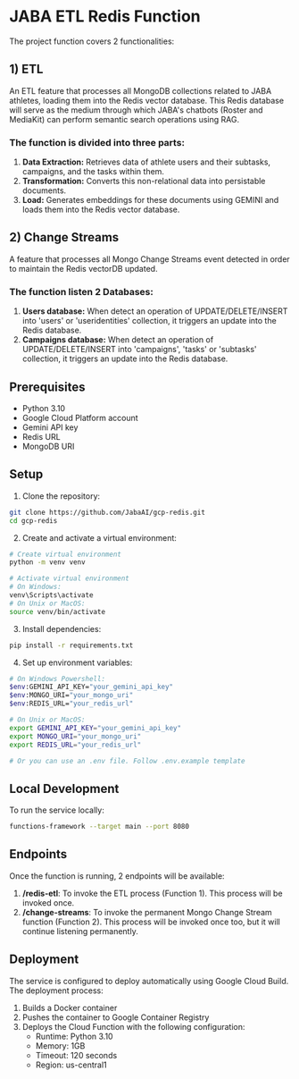 # JABA ETL Redis Function

The project function covers 2 functionalities:

## 1) ETL

An ETL feature that processes all MongoDB collections related to JABA athletes, loading them into the Redis vector database. This Redis database will serve as the medium through which JABA's chatbots (Roster and MediaKit) can perform semantic search operations using RAG.

### The function is divided into three parts:

1. **Data Extraction:** Retrieves data of athlete users and their subtasks, campaigns, and the tasks within them.
2. **Transformation:** Converts this non-relational data into persistable documents.
3. **Load:** Generates embeddings for these documents using GEMINI and loads them into the Redis vector database.

## 2) Change Streams

A feature that processes all Mongo Change Streams event detected in order to maintain the Redis vectorDB updated.

### The function listen 2 Databases:

1. **Users database:** When detect an operation of UPDATE/DELETE/INSERT into 'users' or 'useridentities' collection, it triggers an update into the Redis database.
2. **Campaigns database:** When detect an operation of UPDATE/DELETE/INSERT into 'campaigns', 'tasks' or 'subtasks' collection, it triggers an update into the Redis database.

## Prerequisites

- Python 3.10
- Google Cloud Platform account
- Gemini API key
- Redis URL
- MongoDB URI

## Setup

1. Clone the repository:
```bash
git clone https://github.com/JabaAI/gcp-redis.git
cd gcp-redis
```

2. Create and activate a virtual environment:
```bash
# Create virtual environment
python -m venv venv

# Activate virtual environment
# On Windows:
venv\Scripts\activate
# On Unix or MacOS:
source venv/bin/activate
```

3. Install dependencies:
```bash
pip install -r requirements.txt
```

4. Set up environment variables:

```bash
# On Windows Powershell:
$env:GEMINI_API_KEY="your_gemini_api_key"
$env:MONGO_URI="your_mongo_uri"
$env:REDIS_URL="your_redis_url"

# On Unix or MacOS:
export GEMINI_API_KEY="your_gemini_api_key"
export MONGO_URI="your_mongo_uri"
export REDIS_URL="your_redis_url"

# Or you can use an .env file. Follow .env.example template
```

## Local Development

To run the service locally:

```bash
functions-framework --target main --port 8080
```

## Endpoints

Once the function is running, 2 endpoints will be available:

1. **/redis-etl**: To invoke the ETL process (Function 1). This process will be invoked once.
2. **/change-streams**: To invoke the permanent Mongo Change Stream function (Function 2). This process will be invoked once too, but it will continue listening permanently.

## Deployment

The service is configured to deploy automatically using Google Cloud Build. The deployment process:

1. Builds a Docker container
2. Pushes the container to Google Container Registry
3. Deploys the Cloud Function with the following configuration:
   - Runtime: Python 3.10
   - Memory: 1GB
   - Timeout: 120 seconds
   - Region: us-central1